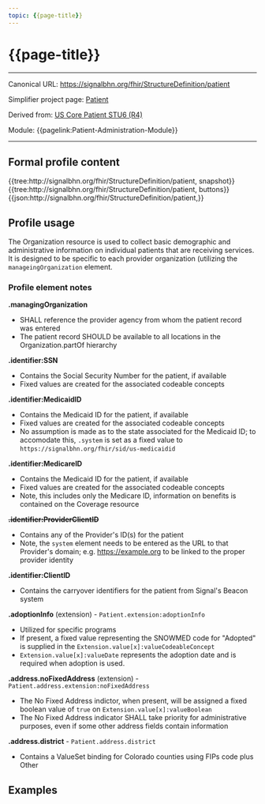 ```yaml
---
topic: {{page-title}}
---
```


# {{page-title}}

---

Canonical URL: https://signalbhn.org/fhir/StructureDefinition/patient

Simplifier project page: [Patient](https://simplifier.net/signal-mso-fhir-profiles/patientprofile)

Derived from: [US Core Patient STU6 (R4)](https://hl7.org/fhir/us/core/StructureDefinition-us-core-patient.html)

Module:  {{pagelink:Patient-Administration-Module}}

---

## Formal profile content
<tabs>
	<tab title="Tree snapshot">
		{{tree:http://signalbhn.org/fhir/StructureDefinition/patient, snapshot}}
	</tab>
	<tab title="Tree, diff/hybrid/snapshot">
		{{tree:http://signalbhn.org/fhir/StructureDefinition/patient, buttons}}
	</tab>
	<tab title="JSON">
		{{json:http://signalbhn.org/fhir/StructureDefinition/patient,}}
	</tab>
</tabs>

## Profile usage

The Organization resource is used to collect basic demographic and administrative information on individual patients that are receiving services.  It is designed to be specific to each provider organization (utilizing the `manageingOrganization` element.

### Profile element notes

**.managingOrganization**
- SHALL reference the provider agency from whom the patient record was entered
- The patient record SHOULD be available to all locations in the Organization.partOf hierarchy

**.identifier:SSN**
- Contains the Social Security Number for the patient, if available
- Fixed values are created for the associated codeable concepts

**.identifier:MedicaidID**
- Contains the Medicaid ID for the patient, if available
- Fixed values are created for the associated codeable concepts
- No assumption is made as to the state associated for the Medicaid ID; to accomodate this, `.system` is set as a fixed value to `https://signalbhn.org/fhir/sid/us-medicaidid`

**.identifier:MedicareID**
- Contains the Medicaid ID for the patient, if available
- Fixed values are created for the associated codeable concepts
- Note, this includes only the Medicare ID, information on benefits is contained on the Coverage resource

~~**.identifier:ProviderClientID**~~
- Contains any of the Provider's ID(s) for the patient
- Note, the `system` element needs to be entered as the URL to that Provider's domain; e.g. https://example.org to be linked to the proper provider identity

**.identifier:ClientID**
- Contains the carryover identifiers for the patient from Signal's Beacon system

**.adoptionInfo** (extension) - `Patient.extension:adoptionInfo`
- Utilized for specific programs
- If present, a fixed value representing the SNOWMED code for "Adopted" is supplied in the `Extension.value[x]:valueCodeableConcept`
- `Extension.value[x]:valueDate` represents the adoption date and is required when adoption is used.

**.address.noFixedAddress** (extension) - `Patient.address.extension:noFixedAddress`
- The No Fixed Address indictor, when present, will be assigned a fixed boolean value of `true` on `Extension.value[x]:valueBoolean`
- The No Fixed Address indicator SHALL take priority for administrative purposes, even if some other address fields contain information

**.address.district** - `Patient.address.district`
- Contains a ValueSet binding for Colorado counties using FIPs code plus Other

## Examples

